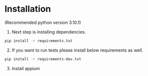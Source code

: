 # Installation

(Recommended python version 3.10.1)

1. Next step is installing dependencies.

```bash
pip install -r requirements.txt
```

2. If you want to run tests please install below requirements as well.

```bash
pip install -r requirements-dev.txt
```

3. Install appium